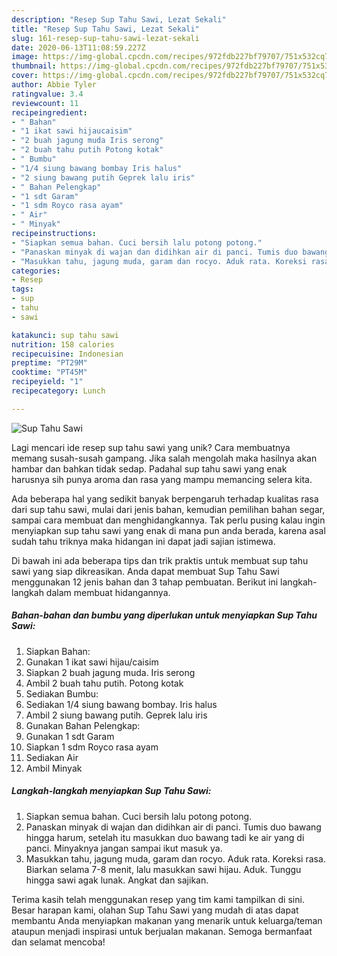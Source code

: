 ```yaml
---
description: "Resep Sup Tahu Sawi, Lezat Sekali"
title: "Resep Sup Tahu Sawi, Lezat Sekali"
slug: 161-resep-sup-tahu-sawi-lezat-sekali
date: 2020-06-13T11:08:59.227Z
image: https://img-global.cpcdn.com/recipes/972fdb227bf79707/751x532cq70/sup-tahu-sawi-foto-resep-utama.jpg
thumbnail: https://img-global.cpcdn.com/recipes/972fdb227bf79707/751x532cq70/sup-tahu-sawi-foto-resep-utama.jpg
cover: https://img-global.cpcdn.com/recipes/972fdb227bf79707/751x532cq70/sup-tahu-sawi-foto-resep-utama.jpg
author: Abbie Tyler
ratingvalue: 3.4
reviewcount: 11
recipeingredient:
- " Bahan"
- "1 ikat sawi hijaucaisim"
- "2 buah jagung muda Iris serong"
- "2 buah tahu putih Potong kotak"
- " Bumbu"
- "1/4 siung bawang bombay Iris halus"
- "2 siung bawang putih Geprek lalu iris"
- " Bahan Pelengkap"
- "1 sdt Garam"
- "1 sdm Royco rasa ayam"
- " Air"
- " Minyak"
recipeinstructions:
- "Siapkan semua bahan. Cuci bersih lalu potong potong."
- "Panaskan minyak di wajan dan didihkan air di panci. Tumis duo bawang hingga harum, setelah itu masukkan duo bawang tadi ke air yang di panci. Minyaknya jangan sampai ikut masuk ya."
- "Masukkan tahu, jagung muda, garam dan rocyo. Aduk rata. Koreksi rasa. Biarkan selama 7-8 menit, lalu masukkan sawi hijau. Aduk. Tunggu hingga sawi agak lunak. Angkat dan sajikan."
categories:
- Resep
tags:
- sup
- tahu
- sawi

katakunci: sup tahu sawi 
nutrition: 158 calories
recipecuisine: Indonesian
preptime: "PT29M"
cooktime: "PT45M"
recipeyield: "1"
recipecategory: Lunch

---
```



![Sup Tahu Sawi](https://img-global.cpcdn.com/recipes/972fdb227bf79707/751x532cq70/sup-tahu-sawi-foto-resep-utama.jpg)

Lagi mencari ide resep sup tahu sawi yang unik? Cara membuatnya memang susah-susah gampang. Jika salah mengolah maka hasilnya akan hambar dan bahkan tidak sedap. Padahal sup tahu sawi yang enak harusnya sih punya aroma dan rasa yang mampu memancing selera kita.

Ada beberapa hal yang sedikit banyak berpengaruh terhadap kualitas rasa dari sup tahu sawi, mulai dari jenis bahan, kemudian pemilihan bahan segar, sampai cara membuat dan menghidangkannya. Tak perlu pusing kalau ingin menyiapkan sup tahu sawi yang enak di mana pun anda berada, karena asal sudah tahu triknya maka hidangan ini dapat jadi sajian istimewa.




Di bawah ini ada beberapa tips dan trik praktis untuk membuat sup tahu sawi yang siap dikreasikan. Anda dapat membuat Sup Tahu Sawi menggunakan 12 jenis bahan dan 3 tahap pembuatan. Berikut ini langkah-langkah dalam membuat hidangannya.

<!--inarticleads1-->

##### Bahan-bahan dan bumbu yang diperlukan untuk menyiapkan Sup Tahu Sawi:

1. Siapkan  Bahan:
1. Gunakan 1 ikat sawi hijau/caisim
1. Siapkan 2 buah jagung muda. Iris serong
1. Ambil 2 buah tahu putih. Potong kotak
1. Sediakan  Bumbu:
1. Sediakan 1/4 siung bawang bombay. Iris halus
1. Ambil 2 siung bawang putih. Geprek lalu iris
1. Gunakan  Bahan Pelengkap:
1. Gunakan 1 sdt Garam
1. Siapkan 1 sdm Royco rasa ayam
1. Sediakan  Air
1. Ambil  Minyak




<!--inarticleads2-->

##### Langkah-langkah menyiapkan Sup Tahu Sawi:

1. Siapkan semua bahan. Cuci bersih lalu potong potong.
1. Panaskan minyak di wajan dan didihkan air di panci. Tumis duo bawang hingga harum, setelah itu masukkan duo bawang tadi ke air yang di panci. Minyaknya jangan sampai ikut masuk ya.
1. Masukkan tahu, jagung muda, garam dan rocyo. Aduk rata. Koreksi rasa. Biarkan selama 7-8 menit, lalu masukkan sawi hijau. Aduk. Tunggu hingga sawi agak lunak. Angkat dan sajikan.




Terima kasih telah menggunakan resep yang tim kami tampilkan di sini. Besar harapan kami, olahan Sup Tahu Sawi yang mudah di atas dapat membantu Anda menyiapkan makanan yang menarik untuk keluarga/teman ataupun menjadi inspirasi untuk berjualan makanan. Semoga bermanfaat dan selamat mencoba!
